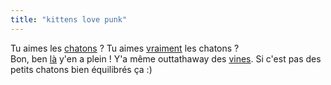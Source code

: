 ```yaml
---
title: "kittens love punk"
---
```


Tu aimes les [chatons](http://homepage.ntlworld.com/thegismo/punk_kittens.swf)
? Tu aimes [vraiment](http://www.rathergood.com/lightsabre/) les chatons ?  
Bon, ben [là](http://www.rathergood.com) y'en a plein ! Y'a même outtathaway
des [vines](http://www.rathergood.com/vines/). Si c'est pas des petits chatons
bien équilibrés ça :)

